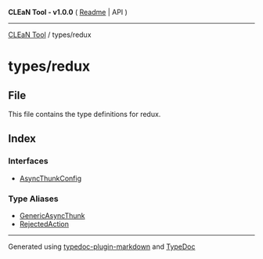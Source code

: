 **CLEaN Tool - v1.0.0** ( [Readme](../../README.md) \| API )

***

[CLEaN Tool](../../modules.md) / types/redux

# types/redux

## File

This file contains the type definitions for redux.

## Index

### Interfaces

- [AsyncThunkConfig](interfaces/AsyncThunkConfig.md)

### Type Aliases

- [GenericAsyncThunk](type-aliases/GenericAsyncThunk.md)
- [RejectedAction](type-aliases/RejectedAction.md)

***

Generated using [typedoc-plugin-markdown](https://www.npmjs.com/package/typedoc-plugin-markdown) and [TypeDoc](https://typedoc.org/)
